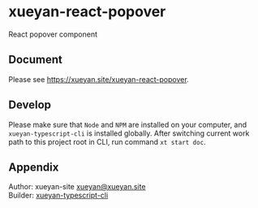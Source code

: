 # xueyan-react-popover

React popover component

## Document

Please see <https://xueyan.site/xueyan-react-popover>.

## Develop

Please make sure that `Node` and `NPM` are installed on your computer, and `xueyan-typescript-cli` is installed globally. After switching current work path to this project root in CLI, run command `xt start doc`.

## Appendix

Author: xueyan-site <xueyan@xueyan.site>  
Builder: [xueyan-typescript-cli](https://github.com/xueyan-site/xueyan-typescript-cli)  
